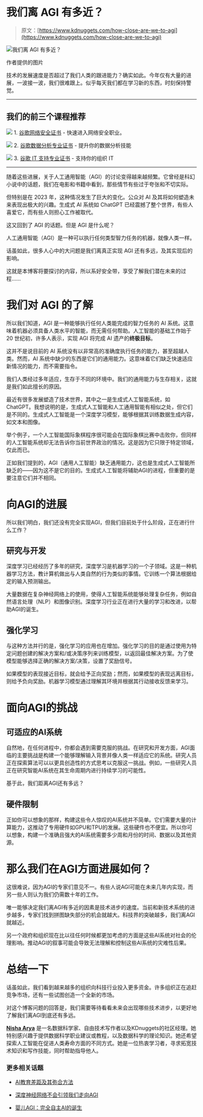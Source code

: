 # 我们离 AGI 有多近？

> 原文：[https://www.kdnuggets.com/how-close-are-we-to-agi](https://www.kdnuggets.com/how-close-are-we-to-agi)

![我们离 AGI 有多近？](../Images/02caf4495b24d10c37be7050834cbf83.png)

作者提供的图片

技术的发展速度是否超过了我们人类的跟进能力？确实如此。今年仅有大量的进展，一波接一波，我们很难跟上。似乎每天我们都在学习新的东西，时刻保持警觉。

* * *

## 我们的前三个课程推荐

![](../Images/0244c01ba9267c002ef39d4907e0b8fb.png) 1\. [谷歌网络安全证书](https://www.kdnuggets.com/google-cybersecurity) - 快速进入网络安全职业。

![](../Images/e225c49c3c91745821c8c0368bf04711.png) 2\. [谷歌数据分析专业证书](https://www.kdnuggets.com/google-data-analytics) - 提升你的数据分析技能

![](../Images/0244c01ba9267c002ef39d4907e0b8fb.png) 3\. [谷歌 IT 支持专业证书](https://www.kdnuggets.com/google-itsupport) - 支持你的组织 IT

* * *

随着这些进展，关于人工通用智能（AGI）的讨论变得越来越频繁。它曾经是科幻小说中的话题，我们在电影和书籍中看到，那些情节有些过于夸张和不切实际。

但特别是在 2023 年，这种情况发生了巨大的变化。公众对 AI 及其将如何塑造未来表现出极大的兴趣。生成式 AI 系统如 ChatGPT 已经震撼了整个世界，有些人喜爱它，而有些人则担心工作被取代。

这又回到了 AGI 的话题。但是 AGI 是什么呢？

人工通用智能（AGI）是一种可以执行任何类型智力任务的机器，就像人类一样。

话虽如此，很多人心中的大问题是我们离真正实现 AGI 还有多远，及其实现后的影响。

这就是本博客将要探讨的内容，所以系好安全带，享受了解我们潜在未来的过程……

# 我们对 AGI 的了解

所以我们知道，AGI 是一种能够执行任何人类能完成的智力任务的 AI 系统。这意味着机器必须具备人类水平的智能，而无需任何帮助。人工智能的基础工作始于 20 世纪初，许多人表示，实现 AGI 将完成 AI 遗产的**终极目标**。

这并不是说目前的 AI 系统没有以非常高的准确度执行任务的能力，甚至超越人类。然而，AI 系统中缺少的东西是它们的通用能力。这意味着它们缺乏快速适应新情况的能力，而不需要指令。

我们人类经过多年适应，生存于不同的环境中。我们的通用能力与生存相关，这就是我们如此擅长的原因。

最近有很多发展塑造了技术世界，其中之一是生成式人工智能系统，如ChatGPT。我想说明的是，生成式人工智能和人工通用智能有相似之处，但它们是不同的。生成式人工智能是一个深度学习模型，能够根据其训练数据生成内容，如文本和图像。

举个例子，一个人工智能国际象棋程序很可能会在国际象棋比赛中击败你，但同样的人工智能系统却无法告诉你当前世界政治的情况。这是因为它只限于特定领域，仅此而已。

正如我们提到的，AGI（通用人工智能）缺乏通用能力，这也是生成式人工智能所缺乏的——因为这不是它的目的。生成式人工智能将辅助AGI的进程，但重要的是要注意它们并不相同。

# 向AGI的进展

所以我们明白，我们还没有完全实现AGI，但我们目前处于什么阶段，正在进行什么工作？

## 研究与开发

深度学习已经经历了多年的研究，深度学习是机器学习的一个子领域。这是一种机器学习方法，教计算机做出与人类自然的行为类似的事情。它训练一个算法根据给定的输入预测输出。

大量数据在复杂神经网络上的使用，使得人工智能系统能够处理复杂任务，例如自然语言处理（NLP）和图像识别。深度学习行业正在进行大量的学习和改进，以帮助AGI的诞生。

## 强化学习

与这种方法并行的是，强化学习的应用也在增加。强化学习的目的是通过使用为特定问题创建的解决方案和/或决策序列来训练模型，以返回最佳解决方案。为了使模型能够选择正确的解决方案/决策，设置了奖励信号。

如果模型的表现接近目标，就会给予正向奖励；然而，如果模型的表现远离目标，则给予负向奖励。机器学习模型通过理解其环境并根据其行动接收反馈来学习。

# 面向AGI的挑战

## 可适应的AI系统

自然地，在任何进程中，你都会遇到需要克服的挑战。在研究和开发方面，AGI面临的主要挑战是构建一个能够理解输入背景并像人类一样适应它的系统。研究人员正在探索算法可以以更具创造性的方式思考以克服这一挑战。例如，一些研究人员正在研究智能AI系统在其生命周期内进行持续学习的可能性。

基于此，我们距离AGI还有多远？

## 硬件限制

正如你可以想象的那样，构建这些令人惊叹的AI系统并不简单。它们需要大量的计算能力，这推动了专用硬件如GPU和TPU的发展。这些硬件也不便宜。所以你可以想象，构建一个准确且强大的AI系统需要多少周和月份的时间、数据以及其他资源。

# 那么我们在AGI方面进展如何？

这很难说，因为AGI的专家们意见不一。有些人说AGI可能在未来几年内实现，而另一些人则认为我们仍需数十年的工作。

唯一能够决定我们离AGI有多近的因素是技术进步的速度。当前和新技术系统的进步越多，专家们找到拼图缺失部分的机会就越大。科技界的突破越多，我们离AGI就越近。

另一个政府和组织现在比以往任何时候都更加考虑的方面是这些AI系统对社会的伦理影响。推动AGI的叙事可能会导致无法理解和控制这些AI系统的灾难性后果。

# 总结一下

话虽如此，我们看到越来越多的组织向科技行业投入更多资金。许多组织正在追赶竞争市场，还有一些试图创造一个全新的市场。

对这个博客问题的回答是，我们需要等待看看未来会出现哪些技术进步，以更好地了解我们离AGI到底还有多远。

**[Nisha Arya](https://www.linkedin.com/in/nisha-arya-ahmed/)** 是一名数据科学家、自由技术写作者以及KDnuggets的社区经理。她特别感兴趣于提供数据科学职业建议或教程，以及数据科学的理论知识。她还希望探索人工智能在促进人类寿命方面的不同方式。她是一位热衷学习者，寻求拓宽技术知识和写作技能，同时帮助指导他人。

### 更多相关话题

+   [AI教育差距及其弥合方法](https://www.kdnuggets.com/2022/11/ai-education-gap-close.html)

+   [深度神经网络不会引领我们走向AGI](https://www.kdnuggets.com/2021/12/deep-neural-networks-not-toward-agi.html)

+   [婴儿AGI：完全自主AI的诞生](https://www.kdnuggets.com/2023/04/baby-agi-birth-fully-autonomous-ai.html)
